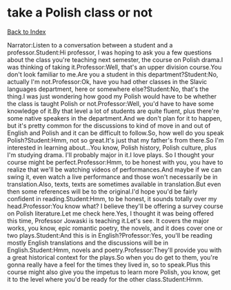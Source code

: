 # take a Polish class or not
[Back to Index](https://github.com/windows10010/tpoExtractor/blob/master/README.md)

Narrator:Listen to a conversation between a student and a professor.Student:Hi professor, I was hoping to ask you a few questions about the class you're teaching next semester, the course on Polish drama.I was thinking of taking it.Professor:Well, that's an upper division course.You don't look familiar to me.Are you a student in this department?Student:No, actually I'm not.Professor:Ok, have you had other classes in the Slavic languages department, here or somewhere else?Student:No, that's the thing.I was just wondering how good my Polish would have to be whether the class is taught Polish or not.Professor:Well, you'd have to have some knowledge of it.By that level a lot of students are quite fluent, plus there're some native speakers in the department.And we don't plan for it to happen, but it's pretty common for the discussions to kind of move in and out of English and Polish and it can be difficult to follow.So, how well do you speak Polish?Student:Hmm, not so great.It's just that my father's from there.So I'm interested in learning about...You know, Polish history, Polish culture, plus I'm studying drama. I'll probably major in it.I love plays. So I thought your course might be perfect.Professor:Hmm, to be honest with you, you have to realize that we'll be watching videos of performances.And maybe if we can swing it, even watch a live performance and those won't necessarily be in translation.Also, texts, texts are sometimes available in translation.But even then some references will be to the original.I'd hope you'd be fairly confident in reading.Student:Hmm, to be honest, it sounds totally over my head.Professor:You know what? I believe they'll be offering a survey course on Polish literature.Let me check here.Yes, I thought it was being offered this time, Professor Jowaski is teaching it.Let's see. It covers the major works, you know, epic romantic poetry, the novels, and it does cover one or two plays.Student:And this is in English?Professor:Yes, you'll be reading mostly English translations and the discussions will be in English.Student:Hmm, novels and poetry.Professor:They'll provide you with a great historical context for the plays.So when you do get to them, you're gonna really have a feel for the times they lived in, so to speak.Plus this course might also give you the impetus to learn more Polish, you know, get it to the level where you'd be ready for the other class.Student:Hmm. 